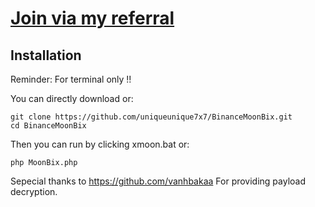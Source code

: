 # [Join via my referral](https://t.me/Binance_Moonbix_bot/start?startApp=ref_624777493&startapp=ref_624777493&utm_medium=web_share_copy)

## Installation

Reminder: For terminal only !!

You can directly download or:
```shell
git clone https://github.com/uniqueunique7x7/BinanceMoonBix.git
cd BinanceMoonBix
```

Then you can run by clicking xmoon.bat or:

```shell
php MoonBix.php
```

Sepecial thanks to https://github.com/vanhbakaa
For providing payload decryption.

